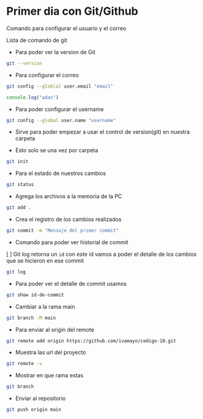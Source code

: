 # Primer dia con Git/Github

Comando para configurar el usuario y el correo

Lista de comando de git

* Para poder ver la version de Git

```bash
git --version
```

* Para configurar el correo
```bash
git config --globlal user.email "email"
```

```js
console.log("adas")
```
* Para poder configurar el username
```bash
git config --global user.name "username"
```

* Sirve para poder empezar a usar el control de version(git) en nuestra carpeta

*  Esto solo se una vez por carpeta

```bash
git init
```

* Para el estado de nuestros cambios
```bash
git status
```

* Agrega los archivos a la memoria de la PC
```bash
git add .
```

* Crea el registro de los cambios realizados
```bash
git commit -m "Mensaje del primer commit"
```
* Comando para poder ver historial de commit

[ ] Git log retorna un `id` con este id vamos a poder el detalle de los cambios que se hicieron en ese commit
```bash
git log
```

* Para poder ver el detalle de commit usamos
```bash
git show id-de-commit
```

* Cambiar a la rama main
```bash
git branch -M main
```

* Para enviar al origin del remote
```bash
git remote add origin https://github.com/ivamayo/codigo-10.git
```

* Muestra las url del proyecto 
```bash
git remote -v
```

* Mostrar en que rama estas
```bash
git branch
```

* Enviar al repositorio
```bash
git push origin main
```